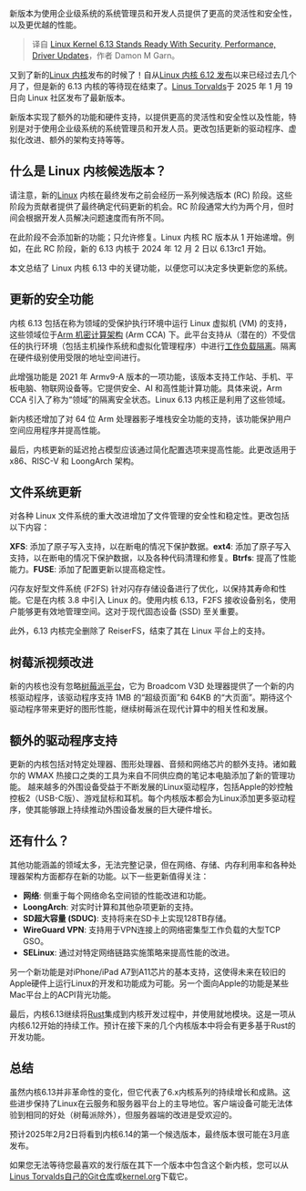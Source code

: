 
<!--
title: Linux内核6.13就绪：安全、性能和驱动程序更新
cover: https://cdn.thenewstack.io/media/2025/01/89696443-getty-images-cobtu8xq11c-unsplash.jpg
-->

新版本为使用企业级系统的系统管理员和开发人员提供了更高的灵活性和安全性，以及更优越的性能。

> 译自 [Linux Kernel 6.13 Stands Ready With Security, Performance, Driver Updates](https://thenewstack.io/linux-kernel-6-13-stands-ready-with-security-performance-driver-updates/)，作者 Damon M Garn。

又到了新的[Linux 内核](https://thenewstack.io/learning-linux-start-here/)发布的时候了！自从[Linux 内核 6.12 发布](https://thenewstack.io/linux-kernel-6-12-is-official-real-time-app-support-better-scheduling/)以来已经过去几个月了，但是新的 6.13 内核的等待现在结束了。[Linus Torvalds](https://thenewstack.io/linus-torvalds-c-vs-rust-debate-has-religious-undertones/)于 2025 年 1 月 19 日向 Linux 社区发布了最新版本。

新版本实现了额外的功能和硬件支持，以提供更高的灵活性和安全性以及性能，特别是对于使用企业级系统的系统管理员和开发人员。更改包括更新的驱动程序、虚拟化改进、额外的架构支持等等。

## 什么是 Linux 内核候选版本？

请注意，新的[Linux](https://thenewstack.io/introduction-to-linux-operating-system) 内核在最终发布之前会经历一系列候选版本 (RC) 阶段。这些阶段为贡献者提供了最终确定代码更新的机会。RC 阶段通常大约为两个月，但时间会根据开发人员解决问题速度而有所不同。

在此阶段不会添加新的功能；只允许修复。Linux 内核 RC 版本从 1 开始递增。例如，在此 RC 阶段，新的 6.13 内核于 2024 年 12 月 2 日以 6.13rc1 开始。

本文总结了 Linux 内核 6.13 中的关键功能，以便您可以决定多快更新您的系统。

## 更新的安全功能

内核 6.13 包括在称为领域的受保护执行环境中运行 Linux 虚拟机 (VM) 的支持，这些领域位于[Arm 机密计算架构](https://www.arm.com/architecture/security-features/arm-confidential-compute-architecture) (Arm CCA) 下。此平台支持从（潜在的）不受信任的执行环境（包括主机操作系统和虚拟化管理程序）中进行[工作负载隔离](https://thenewstack.io/confidential-computing-makes-inroads-to-the-cloud/)。隔离在硬件级别使用受限的地址空间进行。

此增强功能是 2021 年 Armv9-A 版本的一项功能，该版本支持工作站、手机、平板电脑、物联网设备等。它提供安全、AI 和高性能计算功能。具体来说，Arm CCA 引入了称为“领域”的隔离安全状态。Linux 6.13 内核正是利用了这些领域。

新内核还增加了对 64 位 Arm 处理器影子堆栈安全功能的支持，该功能保护用户空间应用程序并提高性能。

最后，内核更新的延迟抢占模型应该通过简化配置选项来提高性能。此更改适用于 x86、RISC-V 和 LoongArch 架构。

## 文件系统更新

对各种 Linux 文件系统的重大改进增加了文件管理的安全性和稳定性。更改包括以下内容：

**XFS**: 添加了原子写入支持，以在断电的情况下保护数据。**ext4**: 添加了原子写入支持，以在断电的情况下保护数据，以及各种代码清理和修复。**Btrfs**: 提高了性能能力。**FUSE**: 添加了配置更新以提高稳定性。

闪存友好型文件系统 (F2FS) 针对闪存存储设备进行了优化，以保持其寿命和性能。它是在内核 3.8 中引入 Linux 的。使用内核 6.13，F2FS 接收设备别名，使用户能够更有效地管理空间。这对于现代固态设备 (SSD) 至关重要。

此外，6.13 内核完全删除了 ReiserFS，结束了其在 Linux 平台上的支持。

## 树莓派视频改进

新的内核也没有忽略[树莓派平台](https://thenewstack.io/the-new-2gb-raspberry-pi-5-another-option-for-linux-sysadmins/)，它为 Broadcom V3D 处理器提供了一个新的内核驱动程序，该驱动程序支持 1MB 的“超级页面”和 64KB 的“大页面”。期待这个驱动程序带来更好的图形性能，继续树莓派在现代计算中的相关性和发展。

## 额外的驱动程序支持

更新的内核包括对特定处理器、图形处理器、音频和网络芯片的额外支持。诸如戴尔的 WMAX 热接口之类的工具为来自不同供应商的笔记本电脑添加了新的管理功能。
越来越多的外围设备受益于不断发展的Linux驱动程序，包括Apple的妙控触控板2（USB-C版）、游戏鼠标和耳机。每个内核版本都会为Linux添加更多驱动程序，使其能够跟上持续推动外围设备发展的巨大硬件增长。

## 还有什么？

其他功能涵盖的领域太多，无法完整记录，但在网络、存储、内存利用率和各种处理器架构方面都存在新的功能。以下一些更新值得关注：

- **网络**: 侧重于每个网络命名空间锁的性能改进和功能。
- **LoongArch**: 对实时计算和其他杂项更新的支持。
- **SD超大容量 (SDUC)**: 支持将来在SD卡上实现128TB存储。
- **WireGuard VPN**: 支持用于VPN连接上的网络密集型工作负载的大型TCP GSO。
- **SELinux**: 通过对特定网络链路实施策略来提高性能的改进。

另一个新功能是对iPhone/iPad A7到A11芯片的基本支持，这使得未来在较旧的Apple硬件上运行Linux的开发和功能成为可能。另一个面向Apple的功能是某些Mac平台上的ACPI背光功能。

最后，内核6.13继续将[Rust](https://thenewstack.io/rusts-rapid-rise-foundation-fuels-language-growth/)集成到内核开发过程中，并使用就地模块。这是一项从内核6.12开始的持续工作。预计在接下来的几个内核版本中将会有更多基于Rust的开发功能。

## 总结

虽然内核6.13并非革命性的变化，但它代表了6.x内核系列的持续增长和成熟。这些进步保持了Linux在云服务和服务器平台上的主导地位。客户端设备可能无法体验到相同的好处（树莓派除外），但服务器端的改进是受欢迎的。

预计2025年2月2日将看到内核6.14的第一个候选版本，最终版本很可能在3月底发布。

如果您无法等待您最喜欢的发行版在其下一个版本中包含这个新内核，您可以从[Linus Torvalds自己的Git仓库](https://git.kernel.org/pub/scm/linux/kernel/git/torvalds/linux.git/snapshot/linux-6.13.tar.gz)或[kernel.org](https://www.kernel.org/)下载它。
